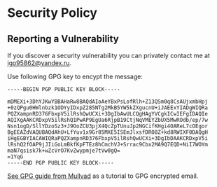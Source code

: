 # Security Policy

## Reporting a Vulnerability

If you discover a security vulnerability you can privately contact me at
[igo95862@yandex.ru](mailto:igo95862@yandex.ru).

Use following GPG key to encypt the message:

```
-----BEGIN PGP PUBLIC KEY BLOCK-----

mDMEXi+3DhYJKwYBBAHaRw8BAQdAIoAeYBxPsLofRlh+Z13QSm0q8CsAUjxmbHpj
+0zQPgu0HWlnbzk1ODYyIDxpZ285NTg2MkB5YW5kZXgucnU+iJAEExYIADgWIQRa
PQZXampnRD376FbxpV5ilRshQwUCXi+3DgIbAwULCQgHAgYVCgkICwIEFgIDAQIe
AQIXgAAKCRDxpV5ilRshQ1PwAP9EgUa6RjpB19CtjNqVMEYZbUX5MwROdb/ep/7w
Nsn1ogD/SllYDzoSz3+J9OoZCU3pjX4QcZpTUnuJp2NGCifKHgi4OAReL7cOEgor
BgEEAZdVAQUBAQdAhU+LfYuv1x9Gr85MXE5ISEmJlxsfDRO8Z+kd8RWIXF0DAQgH
iHgEGBYIACAWIQRaPQZXampnRD376FbxpV5ilRshQwUCXi+3DgIbDAAKCRDxpV5i
lRshQ2fOAP9jJIiGoLmBkfKpFTEz8hCmchVJ+Srrac9Cbx2MA9Q7EQD+NiI7WOYm
maN7qsisk7k+wZcVrO7KvZwypmje7tVw0gQ=
=1YqG
-----END PGP PUBLIC KEY BLOCK-----
```

[See GPG guide from Mullvad](https://mullvad.net/en/help/how-encrypt-messages-asymmetric-encryption/)
as a tutorial to GPG encrypted email.
